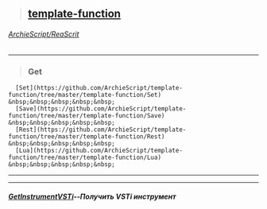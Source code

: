 >## [template-function](https://github.com/ArchieScript/template-function)
###### [ArchieScript/ReaScrit](https://github.com/ArchieScript/ReaScrit)
------------------------------------------------------------------------------------------------------------------
>###  Get                                                                                         &nbsp;&nbsp;&nbsp;&nbsp;&nbsp;  
      [Set](https://github.com/ArchieScript/template-function/tree/master/template-function/Set)     &nbsp;&nbsp;&nbsp;&nbsp;&nbsp;  
      [Save](https://github.com/ArchieScript/template-function/tree/master/template-function/Save)   &nbsp;&nbsp;&nbsp;&nbsp;&nbsp;  
      [Rest](https://github.com/ArchieScript/template-function/tree/master/template-function/Rest)   &nbsp;&nbsp;&nbsp;&nbsp;&nbsp;
      [Lua](https://github.com/ArchieScript/template-function/tree/master/template-function/Lua)     &nbsp;&nbsp;&nbsp;&nbsp;&nbsp;
---
- - - - - - - - - - - - - - - - - - - - - - - - - - - - - - - - - - - - - - - - - - - - - - - - - - - - - - - - - 


##### [GetInstrumentVSTi](https://github.com/ArchieScript/template-function/blob/master/template-function/Get/GetInstrumentVSTi.lua)--Получить VSTi инструмент

